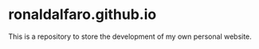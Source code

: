 # ronaldalfaro.github.io

This is a repository to store the development of my own personal website.
